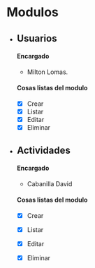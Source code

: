 # Modulos
- ## Usuarios
  #### Encargado
  - Milton Lomas.
  #### Cosas listas del modulo
  - [x] Crear
  - [x] Listar
  - [x] Editar
  - [x] Eliminar
        
- ## Actividades
  #### Encargado
  - Cabanilla David
  #### Cosas listas del modulo
  - [x] Crear
  - [x] Listar
  - [x] Editar
  - [x] Eliminar

